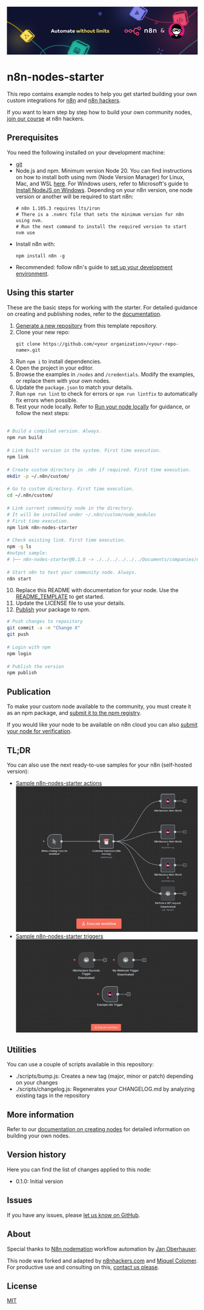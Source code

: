 ![Banner image](images/n8n-and-n8nhackers.png)

# n8n-nodes-starter

This repo contains example nodes to help you get started building your own custom integrations for [n8n](https://n8n.io) and [n8n hackers](https://n8nhackers.com). 

If you want to learn step by step how to build your own community nodes, [join our course](https://docs.n8n.io/integrations/creating-nodes/deploy/submit-community-nodes/) at n8n hackers. 

## Prerequisites

You need the following installed on your development machine:

* [git](https://git-scm.com/downloads)
* Node.js and npm. Minimum version Node 20. You can find instructions on how to install both using nvm (Node Version Manager) for Linux, Mac, and WSL [here](https://github.com/nvm-sh/nvm). For Windows users, refer to Microsoft's guide to [Install NodeJS on Windows](https://docs.microsoft.com/en-us/windows/dev-environment/javascript/nodejs-on-windows). Depending on your n8n version, one node version or another will be required to start n8n: 
	```
	# n8n 1.105.3 requires lts/iron
	# There is a .nvmrc file that sets the minimum version for n8n using nvm.
	# Run the next command to install the required version to start
	nvm use
	```
* Install n8n with:
  ```
  npm install n8n -g
  ```
* Recommended: follow n8n's guide to [set up your development environment](https://docs.n8n.io/integrations/creating-nodes/build/node-development-environment/).

## Using this starter

These are the basic steps for working with the starter. For detailed guidance on creating and publishing nodes, refer to the [documentation](https://docs.n8n.io/integrations/creating-nodes/).

1. [Generate a new repository](https://github.com/n8nhackers/n8n-nodes-starter/generate) from this template repository.
2. Clone your new repo:
   ```
   git clone https://github.com/<your organization>/<your-repo-name>.git
   ```
3. Run `npm i` to install dependencies.
4. Open the project in your editor.
5. Browse the examples in `/nodes` and `/credentials`. Modify the examples, or replace them with your own nodes.
6. Update the `package.json` to match your details.
7. Run `npm run lint` to check for errors or `npm run lintfix` to automatically fix errors when possible.
8. Test your node locally. Refer to [Run your node locally](https://docs.n8n.io/integrations/creating-nodes/test/run-node-locally/) for guidance, or follow the next steps:
```sh

# Build a compiled version. Always.
npm run build

# Link built version in the system. First time execution.
npm link

# Create custom directory in .n8n if required. First time execution.
mkdir -p ~/.n8n/custom/

# Go to custom directory. First time execution.
cd ~/.n8n/custom/

# Link current community node in the directory. 
# It will be installed under ~/.n8n/custom/node_modules
# First time execution.
npm link n8n-nodes-starter

# Check existing link. First time execution.
npm -g ls
#output sample:
# ├── n8n-nodes-starter@0.1.0 -> ./../../../../../Documents/companies/n8nhackers/n8n-nodes-starter

# Start n8n to test your community node. Always.
n8n start
```
10. Replace this README with documentation for your node. Use the [README_TEMPLATE](README_TEMPLATE.md) to get started.
10. Update the LICENSE file to use your details.
11. [Publish](https://docs.npmjs.com/packages-and-modules/contributing-packages-to-the-registry) your package to npm.
```sh
# Push changes to repository
git commit -a -m "Change X"
git push

# Login with npm
npm login

# Publish the version
npm publish
```

## Publication

To make your custom node available to the community, you must create it as an npm package, and [submit it to the npm registry](https://docs.npmjs.com/packages-and-modules/contributing-packages-to-the-registry).

If you would like your node to be available on n8n cloud you can also [submit your node for verification](https://docs.n8n.io/integrations/creating-nodes/deploy/submit-community-nodes/).

## TL;DR 

You can also use the next ready-to-use samples for your n8n (self-hosted version):

- [Sample n8n-nodes-starter actions](https://raw.githubusercontent.com/n8nhackers/n8n-nodes-starter/refs/heads/main/use-cases/sample-n8n-nodes-starter-actions-workflow.json)![Sample n8n-nodes-starter](images/sample-n8n-nodes-starter-actions-workflow.png?raw=true "Sample n8n-nodes-starter actions")
- [Sample n8n-nodes-starter triggers](https://raw.githubusercontent.com/n8nhackers/n8n-nodes-starter/refs/heads/main/use-cases/sample-n8n-nodes-starter-triggers-workflow.json)![Sample n8n-nodes-starter](images/sample-n8n-nodes-starter-triggers-workflow.png?raw=true "Sample n8n-nodes-starter triggers")

## Utilities
You can use a couple of scripts available in this repository:
- ./scripts/bump.js: Creates a new tag (major, minor or patch) depending on your changes
- ./scripts/changelog.js: Regenerates your CHANGELOG.md by analyzing existing tags in the repository

## More information

Refer to our [documentation on creating nodes](https://docs.n8n.io/integrations/creating-nodes/) for detailed information on building your own nodes.

## Version history

Here you can find the list of changes applied to this node:
- 0.1.0: Initial version

## Issues

If you have any issues, please [let us know on GitHub](https://github.com/n8nhackers/n8n-nodes-brightdata/issues).

## About

Special thanks to [N8n nodemation](https://n8n.io) workflow automation by [Jan Oberhauser](https://www.linkedin.com/in/janoberhauser/).

This node was forked and adapted by [n8nhackers.com](https://n8nhackers.com) and [Miquel Colomer](https://www.linkedin.com/in/miquelcolomersalas/). For productive use and consulting on this, [contact us please](mailto:support@n8nhackers.com).

## License

[MIT](https://github.com/n8n-io/n8n-nodes-starter/blob/master/LICENSE.md)

